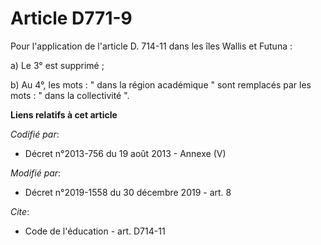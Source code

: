 # Article D771-9

Pour l'application de l'article D. 714-11 dans les îles Wallis et Futuna :

a) Le 3° est supprimé ;

b) Au 4°, les mots : " dans la région académique " sont remplacés par les mots : " dans la collectivité ".

**Liens relatifs à cet article**

_Codifié par_:

  - Décret n°2013-756 du 19 août 2013 -  Annexe (V)

_Modifié par_:

  - Décret n°2019-1558 du 30 décembre 2019 - art. 8

_Cite_:

  - Code de l'éducation - art. D714-11
